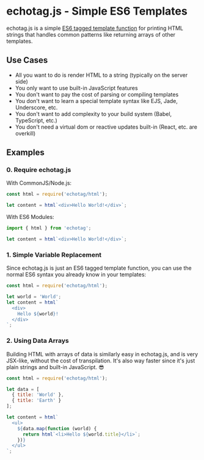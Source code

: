 # echotag.js - Simple ES6 Templates

echotag.js is a simple [ES6 tagged template
function](https://ponyfoo.com/articles/es6-template-strings-in-depth) for
printing HTML strings that handles common patterns like returning arrays of
other templates.

## Use Cases

 * All you want to do is render HTML to a string (typically on the server side)
 * You only want to use built-in JavaScript features
 * You don't want to pay the cost of parsing or compiling templates
 * You don't want to learn a special template syntax like EJS, Jade, Underscore, etc.
 * You don't want to add complexity to your build system (Babel, TypeScript, etc.)
 * You don't need a virtual dom or reactive updates built-in (React, etc. are overkill)

## Examples

### 0. Require echotag.js

With CommonJS/Node.js:

```javascript
const html = require('echotag/html');

let content = html`<div>Hello World!</div>`;
```

With ES6 Modules:

```javascript
import { html } from 'echotag';

let content = html`<div>Hello World!</div>`;
```

### 1. Simple Variable Replacement

Since echotag.js is just an ES6 tagged template function, you can use the normal
ES6 syntax you already know in your templates:

```javascript
const html = require('echotag/html');

let world = 'World';
let content = html`
  <div>
    Hello ${world}!
  </div>
`;
```

### 2. Using Data Arrays

Building HTML with arrays of data is similarly easy in echotag.js, and is very
JSX-like, without the cost of transpilation. It's also way faster since it's
just plain strings and built-in JavaScript. 😎

```javascript
const html = require('echotag/html');

let data = [
  { title: 'World' },
  { title: 'Earth' }
];

let content = html`
  <ul>
    ${data.map(function (world) {
      return html`<li>Hello ${world.title}</li>`;
    })}
  </ul>
`;
```

